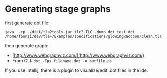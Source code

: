 # Generating stage graphs
first generate dot file:
```
java  -cp ./dist/tla2tools.jar tlc2.TLC -dump dot test.dot /home/fponzi/dev/tla+/Examples/specifications/glowingRaccoon/clean.tla
```
then generate graph: 
 * [http://www.webgraphviz.com/](http://www.webgraphviz.com/)
 * From CLI: `dot -Tps filename.dot -o outfile.ps`

If you use intellij, there is a plugin to visualize/edit .dot files in the ide.

